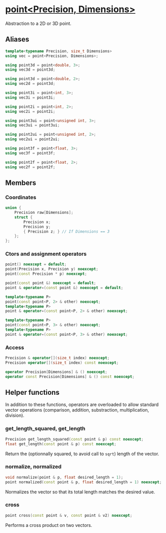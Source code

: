 # [point<Precision, Dimensions>](point.hpp)

Abstraction to a 2D or 3D point.

## Aliases

```cpp
template<typename Precision, size_t Dimensions>
using vec = point<Precision, Dimensions>;

using point3d = point<double, 3>;
using vec3d = point3d;

using point3d = point<double, 2>;
using vec2d = point3d;

using point3i = point<int, 3>;
using vec3i = point3i;

using point2i = point<int, 2>;
using vec2i = point2i;

using point3ui = point<unsigned int, 3>;
using vec3ui = point3ui;

using point2ui = point<unsigned int, 2>;
using vec2ui = point2ui;

using point3f = point<float, 3>;
using vec3f = point3f;

using point2f = point<float, 2>;
using vec2f = point2f;
```

## Members

### Coordinates

```cpp
union {
    Precision raw[Dimensions];
    struct {
        Precision x;
        Precision y;
        { Precision z; } // If Dimensions == 3
    };
};
```

### Ctors and assignment operators

```cpp
point() noexcept = default;
point(Precision x, Precision y) noexcept;
point(const Precision * p) noexcept;

point(const point &) noexcept = default;
point & operator=(const point &) noexcept = default;

template<typename P>
point(const point<P, 2> & other) noexcept;
template<typename P>
point & operator=(const point<P, 2> & other) noexcept;

template<typename P>
point(const point<P, 3> & other) noexcept;
template<typename P>
point & operator=(const point<P, 3> & other) noexcept;
```

### Access

```cpp
Precision & operator[](size_t index) noexcept;
Precision operator[](size_t index) const noexcept;

operator Precision[Dimensions] & () noexcept;
operator const Precision[Dimensions] & () const noexcept;
```

## Helper functions

In addition to these functions, operators are overloaded to allow standard vector operations (comparison, addition, substraction, multiplication, division).

### get_length_squared, get_length

```cpp
Precision get_length_squared(const point & p) const noexcept;
float get_length(const point & p) const noexcept;
```

Return the (optionnally squared, to avoid call to `sqrt`) length of the vector.

### normalize, normalized

```cpp
void normalize(point & p, float desired_length = 1);
point normalized(const point & p, float desired_length = 1) noexcept;
```

Normalizes the vector so that its total length matches the desired value.

### cross

```cpp
point cross(const point & v, const point & v2) noexcept;
```

Performs a cross product on two vectors.